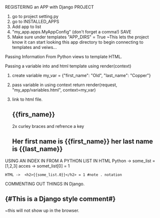 
REGISTERING an APP with Django PROJECT

1. go to project setting.py 
2. go to INSTALLED_APPS
3. Add app to list
4. "my_app.apps.MyAppConfig" (don't forget a comma!) SAVE
5. Make sure under templates "APP_DIRS" = True
    ~This lets the project know it can start looking this app
    directory to begin connecting to templates and veiws... 

Passing Information From Python views to template HTML. 

Passing a variable into and html template using render(context)
1. create variable
    my_var = {"first_name": "Old", "last_name": "Copper"}

2. pass variable in using context 
    return render(request, "my_app/variables.html", context=my_var)

3. link to html file. 
    <h2>{{firs_name}}</h2>
    2x curley braces and refrence a key
     <h2>Her first name is {{first_name}} her last name is {{last_name}}</h2>

USING AN INDEX IN FROM A PYTHON LIST IN HTML
    Python ->  some_list = [1,2,3]
        acces -> somet_list[0] = 1
    
    HTML ->  <h2>{{some_list.0}}</h2> = 1 #note . notation


COMMENTING OUT THINGS IN Django.
     <h2>{#This is a Django style comment#}</h2> 
     ~this will not show up in the browser. 







